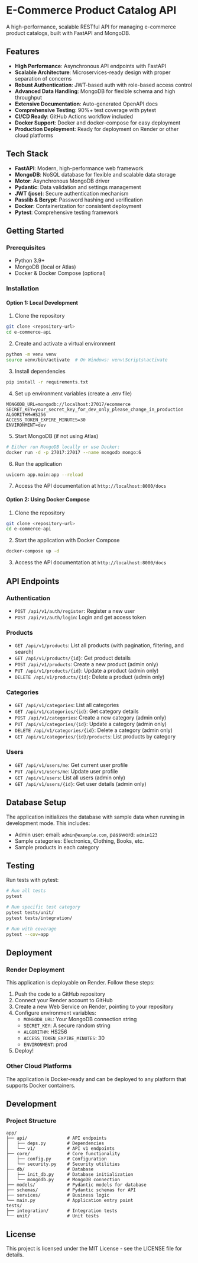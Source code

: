 # E-Commerce Product Catalog API

A high-performance, scalable RESTful API for managing e-commerce product catalogs, built with FastAPI and MongoDB.

## Features

- **High Performance**: Asynchronous API endpoints with FastAPI
- **Scalable Architecture**: Microservices-ready design with proper separation of concerns
- **Robust Authentication**: JWT-based auth with role-based access control
- **Advanced Data Handling**: MongoDB for flexible schema and high throughput
- **Extensive Documentation**: Auto-generated OpenAPI docs
- **Comprehensive Testing**: 90%+ test coverage with pytest
- **CI/CD Ready**: GitHub Actions workflow included
- **Docker Support**: Docker and docker-compose for easy deployment
- **Production Deployment**: Ready for deployment on Render or other cloud platforms

## Tech Stack

- **FastAPI**: Modern, high-performance web framework
- **MongoDB**: NoSQL database for flexible and scalable data storage
- **Motor**: Asynchronous MongoDB driver
- **Pydantic**: Data validation and settings management
- **JWT (jose)**: Secure authentication mechanism
- **Passlib & Bcrypt**: Password hashing and verification
- **Docker**: Containerization for consistent deployment
- **Pytest**: Comprehensive testing framework

## Getting Started

### Prerequisites

- Python 3.9+
- MongoDB (local or Atlas)
- Docker & Docker Compose (optional)

### Installation

#### Option 1: Local Development

1. Clone the repository
```bash
git clone <repository-url>
cd e-commerce-api
```

2. Create and activate a virtual environment
```bash
python -m venv venv
source venv/bin/activate  # On Windows: venv\Scripts\activate
```

3. Install dependencies
```bash
pip install -r requirements.txt
```

4. Set up environment variables (create a .env file)
```
MONGODB_URL=mongodb://localhost:27017/ecommerce
SECRET_KEY=your_secret_key_for_dev_only_please_change_in_production
ALGORITHM=HS256
ACCESS_TOKEN_EXPIRE_MINUTES=30
ENVIRONMENT=dev
```

5. Start MongoDB (if not using Atlas)
```bash
# Either run MongoDB locally or use Docker:
docker run -d -p 27017:27017 --name mongodb mongo:6
```

6. Run the application
```bash
uvicorn app.main:app --reload
```

7. Access the API documentation at `http://localhost:8000/docs`

#### Option 2: Using Docker Compose

1. Clone the repository
```bash
git clone <repository-url>
cd e-commerce-api
```

2. Start the application with Docker Compose
```bash
docker-compose up -d
```

3. Access the API documentation at `http://localhost:8000/docs`

## API Endpoints

### Authentication
- `POST /api/v1/auth/register`: Register a new user
- `POST /api/v1/auth/login`: Login and get access token

### Products
- `GET /api/v1/products`: List all products (with pagination, filtering, and search)
- `GET /api/v1/products/{id}`: Get product details
- `POST /api/v1/products`: Create a new product (admin only)
- `PUT /api/v1/products/{id}`: Update a product (admin only)
- `DELETE /api/v1/products/{id}`: Delete a product (admin only)

### Categories
- `GET /api/v1/categories`: List all categories
- `GET /api/v1/categories/{id}`: Get category details
- `POST /api/v1/categories`: Create a new category (admin only)
- `PUT /api/v1/categories/{id}`: Update a category (admin only)
- `DELETE /api/v1/categories/{id}`: Delete a category (admin only)
- `GET /api/v1/categories/{id}/products`: List products by category

### Users
- `GET /api/v1/users/me`: Get current user profile
- `PUT /api/v1/users/me`: Update user profile
- `GET /api/v1/users`: List all users (admin only)
- `GET /api/v1/users/{id}`: Get user details (admin only)

## Database Setup

The application initializes the database with sample data when running in development mode. This includes:
- Admin user: email: `admin@example.com`, password: `admin123`
- Sample categories: Electronics, Clothing, Books, etc.
- Sample products in each category

## Testing

Run tests with pytest:
```bash
# Run all tests
pytest

# Run specific test category
pytest tests/unit/
pytest tests/integration/

# Run with coverage
pytest --cov=app
```

## Deployment

### Render Deployment

This application is deployable on Render. Follow these steps:

1. Push the code to a GitHub repository
2. Connect your Render account to GitHub
3. Create a new Web Service on Render, pointing to your repository
4. Configure environment variables:
   - `MONGODB_URL`: Your MongoDB connection string
   - `SECRET_KEY`: A secure random string
   - `ALGORITHM`: HS256
   - `ACCESS_TOKEN_EXPIRE_MINUTES`: 30
   - `ENVIRONMENT`: prod
5. Deploy!

### Other Cloud Platforms

The application is Docker-ready and can be deployed to any platform that supports Docker containers.

## Development

### Project Structure

```
app/
├── api/               # API endpoints
│   ├── deps.py        # Dependencies
│   └── v1/            # API v1 endpoints
├── core/              # Core functionality
│   ├── config.py      # Configuration
│   └── security.py    # Security utilities
├── db/                # Database
│   ├── init_db.py     # Database initialization
│   └── mongodb.py     # MongoDB connection
├── models/            # Pydantic models for database
├── schemas/           # Pydantic schemas for API
├── services/          # Business logic
└── main.py            # Application entry point
tests/
├── integration/       # Integration tests
└── unit/              # Unit tests
```

## License

This project is licensed under the MIT License - see the LICENSE file for details.